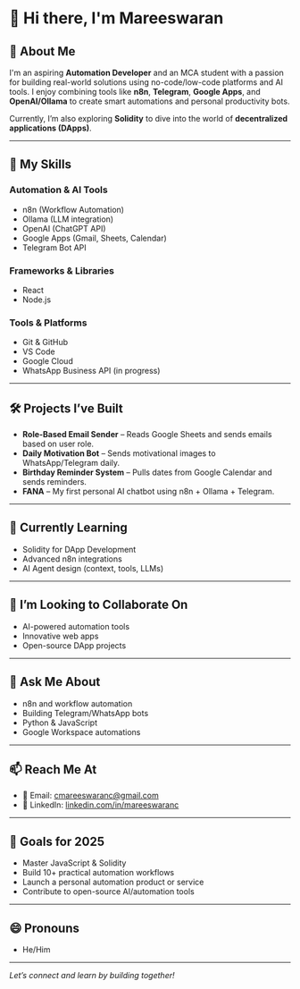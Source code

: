 # 👋 Hi there, I'm Mareeswaran

## 🚀 About Me
I'm an aspiring **Automation Developer** and an MCA student with a passion for building real-world solutions using no-code/low-code platforms and AI tools. I enjoy combining tools like **n8n**, **Telegram**, **Google Apps**, and **OpenAI/Ollama** to create smart automations and personal productivity bots.

Currently, I’m also exploring **Solidity** to dive into the world of **decentralized applications (DApps)**.

---

## 🧠 My Skills

### Automation & AI Tools
- n8n (Workflow Automation)
- Ollama (LLM integration)
- OpenAI (ChatGPT API)
- Google Apps (Gmail, Sheets, Calendar)
- Telegram Bot API

### Frameworks & Libraries
- React
- Node.js

### Tools & Platforms
- Git & GitHub
- VS Code
- Google Cloud
- WhatsApp Business API (in progress)

---

## 🛠️ Projects I’ve Built
- **Role-Based Email Sender** – Reads Google Sheets and sends emails based on user role.
- **Daily Motivation Bot** – Sends motivational images to WhatsApp/Telegram daily.
- **Birthday Reminder System** – Pulls dates from Google Calendar and sends reminders.
- **FANA** – My first personal AI chatbot using n8n + Ollama + Telegram.

---

## 🌱 Currently Learning
- Solidity for DApp Development
- Advanced n8n integrations
- AI Agent design (context, tools, LLMs)

---

## 🤝 I’m Looking to Collaborate On
- AI-powered automation tools
- Innovative web apps
- Open-source DApp projects

---

## 💬 Ask Me About
- n8n and workflow automation
- Building Telegram/WhatsApp bots
- Python & JavaScript
- Google Workspace automations

---

## 📫 Reach Me At
- 📧 Email: cmareeswaranc@gmail.com  
- 🔗 LinkedIn: [linkedin.com/in/mareeswaranc](https://www.linkedin.com/in/mareeswaranc)

---

## 🎯 Goals for 2025
- Master JavaScript & Solidity  
- Build 10+ practical automation workflows  
- Launch a personal automation product or service  
- Contribute to open-source AI/automation tools

---

## 😄 Pronouns
- He/Him

---

*Let’s connect and learn by building together!*
